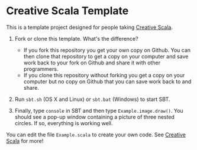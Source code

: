 # Creative Scala Template

This is a template project designed for people taking [Creative Scala][creative-scala].

1. Fork or clone this template. What's the difference?
   - If you fork this repository you get your own copy on Github. You can then clone that repository to get a copy on your computer and save work back to your fork on Github and share it with other programmers. 
   - If you clone this repository without forking you get a copy on your computer but no copy on Github that you can save work back to and share.

2. Run `sbt.sh` (OS X and Linux) or `sbt.bat` (Windows) to start SBT.

3. Finally, type `console` in SBT and then type `Example.image.draw()`. You should see a pop-up window containing a picture of three nested circles. If so, everything is working well.

You can edit the file `Example.scala` to create your own code. See [Creative Scala][creative-scala] for more!

[creative-scala]: https://creativescala.org/
